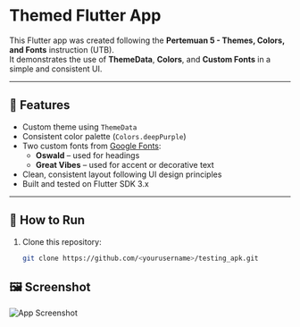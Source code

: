 # Themed Flutter App

This Flutter app was created following the **Pertemuan 5 - Themes, Colors, and Fonts** instruction (UTB).  
It demonstrates the use of **ThemeData**, **Colors**, and **Custom Fonts** in a simple and consistent UI.

---

## 🎨 Features
- Custom theme using `ThemeData`
- Consistent color palette (`Colors.deepPurple`)
- Two custom fonts from [Google Fonts](https://fonts.google.com):
  - **Oswald** – used for headings
  - **Great Vibes** – used for accent or decorative text
- Clean, consistent layout following UI design principles
- Built and tested on Flutter SDK 3.x

---

## 🧰 How to Run

1. Clone this repository:
   ```bash
   git clone https://github.com/<yourusername>/testing_apk.git

## 🖼️ Screenshot

![App Screenshot](screenshot.png)